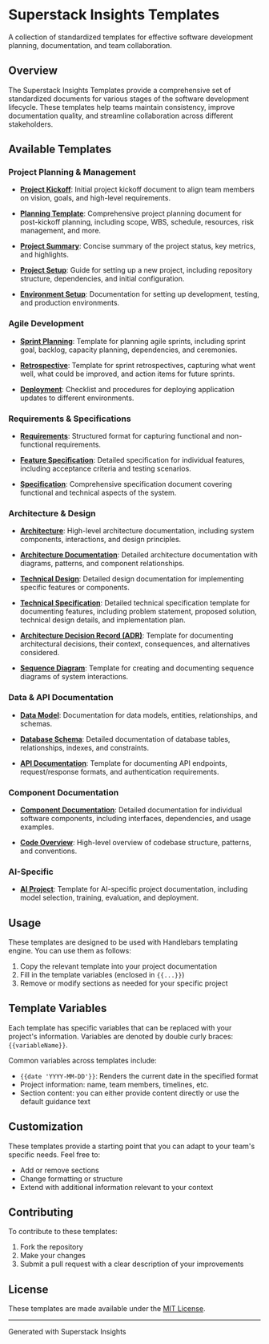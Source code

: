 # Superstack Insights Templates

A collection of standardized templates for effective software development planning, documentation, and team collaboration.

## Overview

The Superstack Insights Templates provide a comprehensive set of standardized documents for various stages of the software development lifecycle. These templates help teams maintain consistency, improve documentation quality, and streamline collaboration across different stakeholders.

## Available Templates

### Project Planning & Management

- **[Project Kickoff](./templates/kickoff.hbs)**: Initial project kickoff document to align team members on vision, goals, and high-level requirements.

- **[Planning Template](./templates/planning.hbs)**: Comprehensive project planning document for post-kickoff planning, including scope, WBS, schedule, resources, risk management, and more.

- **[Project Summary](./templates/project-summary.hbs)**: Concise summary of the project status, key metrics, and highlights.

- **[Project Setup](./templates/project-setup.hbs)**: Guide for setting up a new project, including repository structure, dependencies, and initial configuration.

- **[Environment Setup](./templates/environment-setup.hbs)**: Documentation for setting up development, testing, and production environments.

### Agile Development

- **[Sprint Planning](./templates/sprint-planning.hbs)**: Template for planning agile sprints, including sprint goal, backlog, capacity planning, dependencies, and ceremonies.
  
- **[Retrospective](./templates/retrospective.hbs)**: Template for sprint retrospectives, capturing what went well, what could be improved, and action items for future sprints.

- **[Deployment](./templates/deployment.hbs)**: Checklist and procedures for deploying application updates to different environments.

### Requirements & Specifications

- **[Requirements](./templates/requirements.hbs)**: Structured format for capturing functional and non-functional requirements.

- **[Feature Specification](./templates/feature-specification.hbs)**: Detailed specification for individual features, including acceptance criteria and testing scenarios.

- **[Specification](./templates/specification.hbs)**: Comprehensive specification document covering functional and technical aspects of the system.

### Architecture & Design

- **[Architecture](./templates/architecture.hbs)**: High-level architecture documentation, including system components, interactions, and design principles.

- **[Architecture Documentation](./templates/architecture-documentation.hbs)**: Detailed architecture documentation with diagrams, patterns, and component relationships.

- **[Technical Design](./templates/technical-design.hbs)**: Detailed design documentation for implementing specific features or components.

- **[Technical Specification](./templates/tech-spec.hbs)**: Detailed technical specification template for documenting features, including problem statement, proposed solution, technical design details, and implementation plan.
  
- **[Architecture Decision Record (ADR)](./templates/adr.hbs)**: Template for documenting architectural decisions, their context, consequences, and alternatives considered.

- **[Sequence Diagram](./templates/sequence-diagram.hbs)**: Template for creating and documenting sequence diagrams of system interactions.

### Data & API Documentation

- **[Data Model](./templates/data-model.hbs)**: Documentation for data models, entities, relationships, and schemas.

- **[Database Schema](./templates/database-schema.hbs)**: Detailed documentation of database tables, relationships, indexes, and constraints.

- **[API Documentation](./templates/api-documentation.hbs)**: Template for documenting API endpoints, request/response formats, and authentication requirements.

### Component Documentation

- **[Component Documentation](./templates/component-documentation.hbs)**: Detailed documentation for individual software components, including interfaces, dependencies, and usage examples.

- **[Code Overview](./templates/code-overview.hbs)**: High-level overview of codebase structure, patterns, and conventions.

### AI-Specific

- **[AI Project](./templates/ai-project.hbs)**: Template for AI-specific project documentation, including model selection, training, evaluation, and deployment.

## Usage

These templates are designed to be used with Handlebars templating engine. You can use them as follows:

1. Copy the relevant template into your project documentation
2. Fill in the template variables (enclosed in `{{...}}`)
3. Remove or modify sections as needed for your specific project

## Template Variables

Each template has specific variables that can be replaced with your project's information. Variables are denoted by double curly braces: `{{variableName}}`.

Common variables across templates include:

- `{{date 'YYYY-MM-DD'}}`: Renders the current date in the specified format
- Project information: name, team members, timelines, etc.
- Section content: you can either provide content directly or use the default guidance text

## Customization

These templates provide a starting point that you can adapt to your team's specific needs. Feel free to:

- Add or remove sections
- Change formatting or structure
- Extend with additional information relevant to your context

## Contributing

To contribute to these templates:

1. Fork the repository
2. Make your changes
3. Submit a pull request with a clear description of your improvements

## License

These templates are made available under the [MIT License](LICENSE).

---

Generated with Superstack Insights 